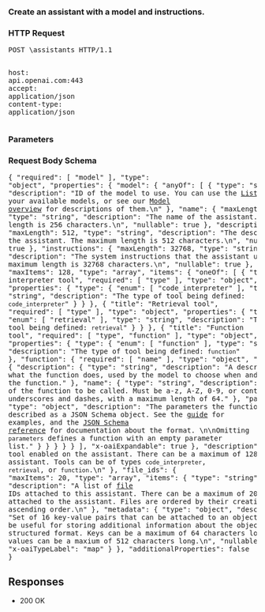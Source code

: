 <!DOCTYPE html><html><head><title>Create an assistant with a model and instructions.</title><link rel="stylesheet" href="../OpenApi.css"/><meta charset="utf-8"/><meta name="viewport" content="width=device-width, initial-scale=1"/></head><body><article><section  class="requestOverview"><h1  class="requestSummary">Create an assistant with a model and instructions.</h1><p  class="requestDescription"></p></section><section  class="http"><h3>HTTP Request</h3><pre  class="httpExample"><span  class="requestLine">POST</span> <span  class="httpTarget">\assistants</span> <span  class="httpVersion">HTTP/1.1</span>
<span  class="headerLine">host</span>: <span  class="headerValue">api.openai.com:443</span>
<span  class="headerLine">accept</span>: <span  class="headerValue">application/json</span>
<span  class="headerLine">content-type</span>: <span  class="headerValue">application/json</span>
</pre></section><dl  class="parameters"><h3>Parameters</h3></dl><section  class="requestContent"><h3>Request Body Schema</h3><pre  class="schema">{
  "required": [
    "model"
  ],
  "type": "object",
  "properties": {
    "model": {
      "anyOf": [
        {
          "type": "string"
        }
      ],
      "description": "ID of the model to use. You can use the [List models](/docs/api-reference/models/list) API to see all of your available models, or see our [Model overview](/docs/models/overview) for descriptions of them.\n"
    },
    "name": {
      "maxLength": 256,
      "type": "string",
      "description": "The name of the assistant. The maximum length is 256 characters.\n",
      "nullable": true
    },
    "description": {
      "maxLength": 512,
      "type": "string",
      "description": "The description of the assistant. The maximum length is 512 characters.\n",
      "nullable": true
    },
    "instructions": {
      "maxLength": 32768,
      "type": "string",
      "description": "The system instructions that the assistant uses. The maximum length is 32768 characters.\n",
      "nullable": true
    },
    "tools": {
      "maxItems": 128,
      "type": "array",
      "items": {
        "oneOf": [
          {
            "title": "Code interpreter tool",
            "required": [
              "type"
            ],
            "type": "object",
            "properties": {
              "type": {
                "enum": [
                  "code_interpreter"
                ],
                "type": "string",
                "description": "The type of tool being defined: `code_interpreter`"
              }
            }
          },
          {
            "title": "Retrieval tool",
            "required": [
              "type"
            ],
            "type": "object",
            "properties": {
              "type": {
                "enum": [
                  "retrieval"
                ],
                "type": "string",
                "description": "The type of tool being defined: `retrieval`"
              }
            }
          },
          {
            "title": "Function tool",
            "required": [
              "type",
              "function"
            ],
            "type": "object",
            "properties": {
              "type": {
                "enum": [
                  "function"
                ],
                "type": "string",
                "description": "The type of tool being defined: `function`"
              },
              "function": {
                "required": [
                  "name"
                ],
                "type": "object",
                "properties": {
                  "description": {
                    "type": "string",
                    "description": "A description of what the function does, used by the model to choose when and how to call the function."
                  },
                  "name": {
                    "type": "string",
                    "description": "The name of the function to be called. Must be a-z, A-Z, 0-9, or contain underscores and dashes, with a maximum length of 64."
                  },
                  "parameters": {
                    "type": "object",
                    "description": "The parameters the functions accepts, described as a JSON Schema object. See the [guide](/docs/guides/text-generation/function-calling) for examples, and the [JSON Schema reference](https://json-schema.org/understanding-json-schema/) for documentation about the format. \n\nOmitting `parameters` defines a function with an empty parameter list."
                  }
                }
              }
            }
          }
        ],
        "x-oaiExpandable": true
      },
      "description": "A list of tool enabled on the assistant. There can be a maximum of 128 tools per assistant. Tools can be of types `code_interpreter`, `retrieval`, or `function`.\n"
    },
    "file_ids": {
      "maxItems": 20,
      "type": "array",
      "items": {
        "type": "string"
      },
      "description": "A list of [file](/docs/api-reference/files) IDs attached to this assistant. There can be a maximum of 20 files attached to the assistant. Files are ordered by their creation date in ascending order.\n"
    },
    "metadata": {
      "type": "object",
      "description": "Set of 16 key-value pairs that can be attached to an object. This can be useful for storing additional information about the object in a structured format. Keys can be a maximum of 64 characters long and values can be a maxium of 512 characters long.\n",
      "nullable": true,
      "x-oaiTypeLabel": "map"
    }
  },
  "additionalProperties": false
}</pre></section><section  class="responses"><h2>Responses</h2><ul  class="responses"><li  class="response"><span  class="statusLine">200</span> <span  class="statusDescription">OK</span></li></ul></section></article></body></html>